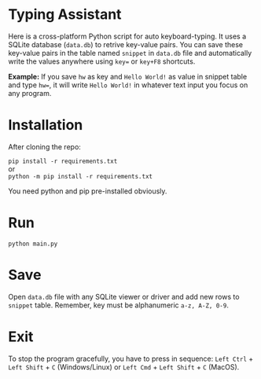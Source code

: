 # Typing Assistant

Here is a cross-platform Python script for auto keyboard-typing. It uses a SQLite database (`data.db`) to retrive key-value pairs. You can save these key-value pairs in the table named `snippet` in `data.db` file and automatically write the values anywhere using `key=` or `key+F8` shortcuts.

**Example:** If you save `hw` as key and `Hello World!` as value in snippet table and type `hw=`, it will write `Hello World!` in whatever text input you focus on any program.

# Installation

After cloning the repo:

`pip install -r requirements.txt`
<br> or <br>
`python -m pip install -r requirements.txt`

You need python and pip pre-installed obviously.

# Run

`python main.py`

# Save

Open `data.db` file with any SQLite viewer or driver and add new rows to `snippet` table.
Remember, key must be alphanumeric `a-z, A-Z, 0-9`.

# Exit

To stop the program gracefully, you have to press in sequence: `Left Ctrl` + `Left Shift` + `C` (Windows/Linux) or `Left Cmd` + `Left Shift` + `C` (MacOS).